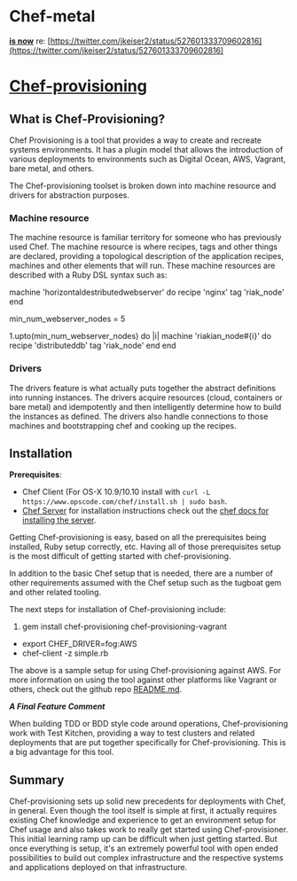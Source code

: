 # Chef-metal
**[is now](https://twitter.com/jkeiser2/status/527601333709602816)** re: [https://twitter.com/jkeiser2/status/527601333709602816](https://twitter.com/jkeiser2/status/527601333709602816)
# [Chef-provisioning](https://github.com/opscode/chef-provisioning)

## What is Chef-Provisioning?

Chef Provisioning is a tool that provides a way to create and recreate systems environments. It has a plugin model that allows the introduction of various deployments to environments such as Digital Ocean, AWS, Vagrant, bare metal, and others.

The Chef-provisioning toolset is broken down into machine resource and drivers for abstraction purposes.

### Machine resource

The machine resource is familiar territory for someone who has previously used Chef. The machine resource is where recipes, tags and other things are declared, providing a topological description of the application recipes, machines and other elements that will run. These machine resources are described with a Ruby DSL syntax such as:

machine 'horizontaldestributedwebserver' do
	recipe 'nginx'
	tag 'riak_node'
end

min_num_webserver_nodes = 5

1.upto(min_num_webserver_nodes) do |i|
  machine 'riakian_node#{i}' do
		recipe 'distributeddb'
		tag 'riak_node'
	end
end

### Drivers

The drivers feature is what actually puts together the abstract definitions into running instances. The drivers acquire resources (cloud, containers or bare metal) and idempotently and then intelligently determine how to build the instances as defined. The drivers also handle connections to those machines and bootstrapping chef and cooking up the recipes.

## Installation

**Prerequisites**:

* Chef Client (For OS-X 10.9/10.10 install with `curl -L https://www.opscode.com/chef/install.sh | sudo bash`.
* [Chef Server](http://docs.getchef.com/server/) for installation instructions check out the [chef docs for installing the server](https://docs.getchef.com/install_server.html).

Getting Chef-provisioning is easy, based on all the prerequisites being installed, Ruby setup correctly, etc. Having all of those prerequisites setup is the most difficult of getting started with chef-provisioning.

In addition to the basic Chef setup that is needed, there are a number of other requirements assumed with the Chef setup such as the tugboat gem and other related tooling.

The next steps for installation of Chef-provisioning include:

1. gem install chef-provisioning chef-provisioning-vagrant
* export CHEF_DRIVER=fog:AWS
* chef-client -z simple.rb

The above is a sample setup for using Chef-provisioning against AWS. For more information on using the tool against other platforms like Vagrant or others, check out the github repo [README.md](https://github.com/opscode/chef-provisioning/blob/master/README.md).

***A Final Feature Comment***

When building TDD or BDD style code around operations, Chef-provisioning work with Test Kitchen, providing a way to test clusters and related deployments that are put together specifically for Chef-provisioning. This is a big advantage for this tool.

## Summary

Chef-provisioning sets up solid new precedents for deployments with Chef, in general. Even though the tool itself is simple at first, it actually requires existing Chef knowledge and experience to get an environment setup for Chef usage and also takes work to really get started using Chef-provisioner. This initial learning ramp up can be difficult when just getting started. But once everything is setup, it's an extremely powerful tool with open ended possibilities to build out complex infrastructure and the respective systems and applications deployed on that infrastructure.
